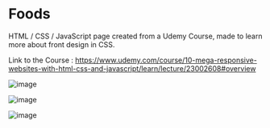# Foods
HTML / CSS / JavaScript page created from a Udemy Course, made to learn more about front design in CSS.

Link to the Course : https://www.udemy.com/course/10-mega-responsive-websites-with-html-css-and-javascript/learn/lecture/23002608#overview

![image](https://user-images.githubusercontent.com/71271962/210900071-947a6920-90db-4aaa-83bb-50887c611f21.png)

![image](https://user-images.githubusercontent.com/71271962/210900103-012488ae-7bb5-4e01-a81c-5032dcdc7138.png)

![image](https://user-images.githubusercontent.com/71271962/210900168-850306af-3d38-4900-a244-bcb0c3276ad0.png)
